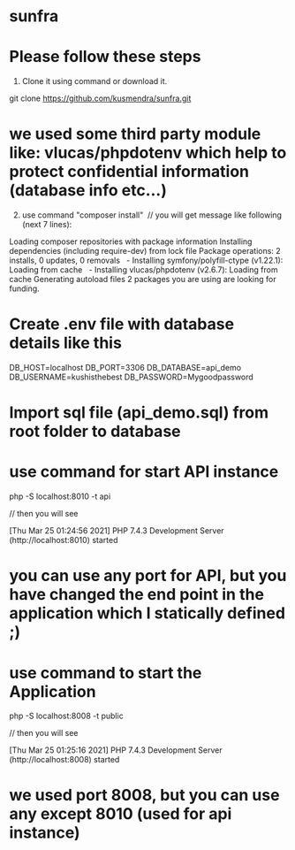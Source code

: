 # sunfra

# Please follow these steps

1. Clone it using command or download it.

git clone https://github.com/kusmendra/sunfra.git

# we used some third party module like: vlucas/phpdotenv which help to protect confidential information (database info etc...)

2. use command "composer install"  // you will get message like following (next 7 lines):

Loading composer repositories with package information
Installing dependencies (including require-dev) from lock file
Package operations: 2 installs, 0 updates, 0 removals
  - Installing symfony/polyfill-ctype (v1.22.1): Loading from cache
  - Installing vlucas/phpdotenv (v2.6.7): Loading from cache
Generating autoload files
2 packages you are using are looking for funding.


# Create .env file with database details like this

DB_HOST=localhost
DB_PORT=3306
DB_DATABASE=api_demo
DB_USERNAME=kushisthebest
DB_PASSWORD=Mygoodpassword




# Import sql file (api_demo.sql) from root folder to database


# use command for start API instance

php -S localhost:8010 -t api           

// then you will see

[Thu Mar 25 01:24:56 2021] PHP 7.4.3 Development Server (http://localhost:8010) started

# you can use any port for API, but you have changed the end point in the application which I statically defined ;)

# use command to start the Application 

php -S localhost:8008 -t public 

// then you will see

[Thu Mar 25 01:25:16 2021] PHP 7.4.3 Development Server (http://localhost:8008) started

# we used port 8008, but you can use any except 8010 (used for api instance)